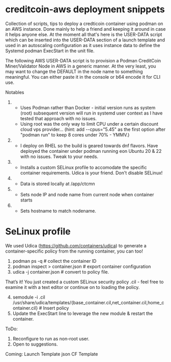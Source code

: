 # creditcoin-aws deployment snippets

Collection of scripts, tips to deploy a credticoin container using podman on an AWS instance.  Done mainly to help a friend and keeping it around in case  it helps anyone else. At the moment all that's here is the USER-DATA script which can be inserted into the USER-DATA section of a launch template and used in an autoscaling configuration as it uses instance data to define the Systemd podman ExecStart in the unit file.

The following AWS USER-DATA script is to provision a Podman CreditCoin Miner/Validator Node
in AWS in a generic manner.  At the very least, you may want to change the DEFAULT in the
node name to something meaningful.  You can either paste it in the console or b64 encode it
for CLI use.

Notables
1. - Uses Podman rather than Docker - initial version runs as system (root)
   subsequent version will run in systemd user context as I have tested that approach with no issues.
   - Using root was the only way to limit CPU under a certain discount cloud vps provider...
   (hint: add --cpus="5.45" as the first option after "podman run" to keep 8 cores under 70% - YMMV.)
2. - I deploy on RHEL so the build is geared towards dnf flavors.  Have deployed the container under
   podman running eon Ubuntu 20 & 22 with no issues.  Tweak to your needs.
3. - Installs a custom SELinux profile to accomodate the specific container requirements.
   Udica is your friend. Don't disable SELinux!
4. - Data is stored locally at /app/ctcmn
5. - Sets node IP and node name from current node when container starts
6. - Sets hostname to match nodename.

# SeLinux profile
We used Udica (https://github.com/containers/udica) to generate a container-specific policy from the running container, you can too!
1. podman ps -q # collect the container ID
2. podman inspect <ContainerID> > container.json # export container configuration
3. udica -j container.json <my-container-name> # convert to policy file.

That’s it! You just created a custom SELinux security policy <my-container-name>.cil - feel free to examine it with a text editor or continue on to loading the policy.

4. semodule -i <my-containeri-name>.cil /usr/share/udica/templates/{base_container.cil,net_container.cil,home_container.cil} # Insert policy
5. Update the ExecStart line to leverage the new module & restart the container.


ToDo:
1. Reconfigure to run as non-root user.
2. Open to suggestions.

Coming:
Launch Template json
CF Template

